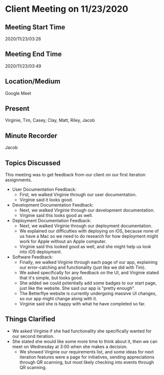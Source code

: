 # Client Meeting on 11/23/2020

## Meeting Start Time

2020/11/23/03:26

## Meeting End Time

2020/11/23/03:49

## Location/Medium

Google Meet

## Present

Virginie, Tim, Casey, Clay, Matt, Riley, Jacob

## Minute Recorder

Jacob

## Topics Discussed

This meeting was to get feedback from our client on our first iteration assignments.

- User Documentation Feedback:
  - First, we walked Virginie through our user documentation.
  - Virginie said it looks good.
- Development Documentation Feedback:
  - Next, we walked Virginie through our development documentation.
  - Virginie said this looks good as well.
- Deployment Documentation Feedback:
  - Next, we walked Virginie through our deployment documentation.
  - We explained our difficulties with deploying on iOS, because none of us have a Mac so we need to do research for how deployment might work for Apple without an Apple computer.
  - Virginie said this looked good as well, and she might help us look into iOS deployment.
- Software Feedback:
  - Finally, we walked Virginie through each page of our app, explaining our error-catching and functionality (just like we did with Tim).
  - We asked specifically for any feedback on the UI, and Virginie stated that it's simple, but looks good.
  - She added we could potentially add some badges to our start page, just like the website. She said our app is "pretty enough".
  - The Betterflye website is currently undergoing massive UI changes, so our app might change along with it.
  - Virginie said she is happy with what he have completed so far.

## Things Clarified

- We asked Virginie if she had functionality she specifically wanted for our second iteration.
- She stated she would like some more time to think about it, then we can meet on Wednesday at 3:00 when she makes a decision.
  - We showed Virginie our requirements list, and some ideas for next iteration features were a page for initiatives, sending appreciations through QR scanning, but most likely checking into events through QR scanning.
